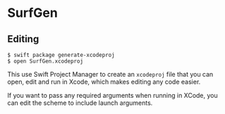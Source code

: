 # SurfGen

## Editing
```
$ swift package generate-xcodeproj
$ open SurfGen.xcodeproj

```
This use Swift Project Manager to create an `xcodeproj` file that you can open, edit and run in Xcode, which makes editing any code easier.

If you want to pass any required arguments when running in XCode, you can edit the scheme to include launch arguments.
